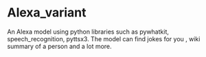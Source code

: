 # Alexa_variant
An Alexa model using python libraries such as pywhatkit, speech_recognition, pyttsx3. The model can find jokes for you , wiki summary of a person and a lot more.
